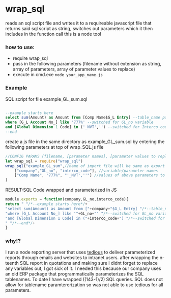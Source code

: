# wrap_sql
reads an sql script file and writes it to a requireable javascript file that returns said sql script as string, switches out parameters which it then includes in the function call
this is a node tool

### how to use:
* require wrap_sql
* pass in the following parameters (filename without extension as string, array of parameters, array of parameter values to replace)
* execute in cmd.exe `node your_app_name.js`

### Example
SQL script for file example_GL_sum.sql
```sql

--example starts here
select sum(Amount) as Amount from [Comp Name$G_L Entry] --table_name param company
where [G_L Account No_] like '777%' --switched for GL_no variable
and [Global Dimension 1 Code] in ('_NVT','') --switched for Interco_code variable
--end
```
create a js file in the same directory as example_GL_sum.sql
by entering the following parameters at top of wrap_SQL.js file
```javascript
//CONFIG PARAMS (filename, [parameter names], [parameter values to replace])
let wrap_sql = require("wrap_sql")
wrap_sql("example_GL_sum",//name of import file will be same as export file, extension will be .js
    ["company","GL_no", "interco_code"], //variable/parameter names
    ["Comp Name", "777%", "'_NVT',''"] //values of above parameters to replace 
)
```

RESULT:SQL Code wrapped and parameterized in JS
```javascript
module.exports = function(company,GL_no,interco_code){
return " "/*--example starts here*/+
"select sum(Amount) as Amount from ["+company+"$G_L Entry] "/*--table_name param company*/+
"where [G_L Account No_] like '"+GL_no+"' "/*--switched for GL_no variable*/+
"and [Global Dimension 1 Code] in ("+interco_code+") "/*--switched for Interco_code variable*/+
" "/*--end*/+
}
```

### why!?
I run a node reporting server that uses [tedious](https://www.npmjs.com/package/tedious) to deliver parameterized reports through emails and websites to intranet users.
after wrapping the n-teenth SQL report in quotations and making sure I didnt forget to replace any variables out, I got sick of it. 
I needed this because our company uses an old ERP package that programmatically parameterizes the SQL tablenames. To date I have wrapped ((143-1)/2) SQL queries. SQL does not allow for tablename paramtererization so was not able to use tedious for all parameters.

